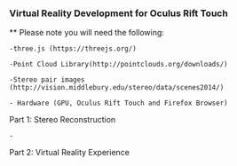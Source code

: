 ### Virtual Reality Development for Oculus Rift Touch 

** Please note you will need the following: 

    -three.js (https://threejs.org/)

    -Point Cloud Library(http://pointclouds.org/downloads/)

    -Stereo pair images (http://vision.middlebury.edu/stereo/data/scenes2014/) 
    
    - Hardware (GPU, Oculus Rift Touch and Firefox Browser) 

Part 1: Stereo Reconstruction 

    -

Part 2: Virtual Reality Experience 
